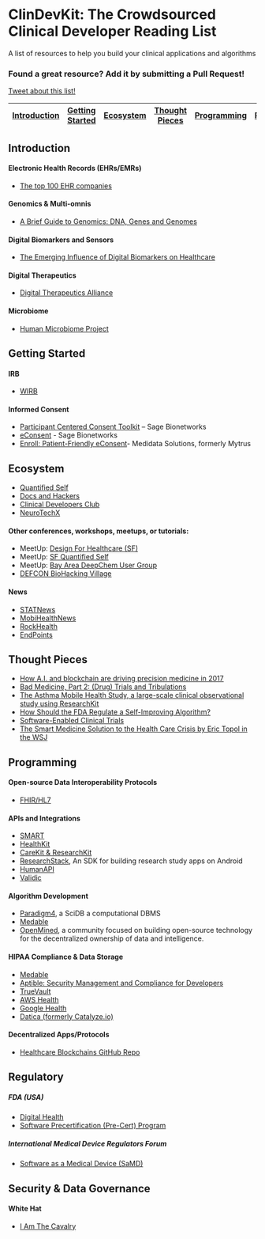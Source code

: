 # ClinDevKit: The Crowdsourced Clinical Developer Reading List
A list of resources to help you build your clinical applications and algorithms

### Found a great resource? Add it by submitting a Pull Request!

<a href="http://twitter.com/home?status=Check%20out%20this%20sweet%20Clinical%20Developer%20Kit:%20https://github.com/ElektraLabs/clinical-developer-kit">Tweet about this list!</a>

| [Introduction](#introduction) | [Getting Started](#getting-started) | [Ecosystem](#ecosystem) | [Thought Pieces](#thought-pieces) | [Programming](#programming)| [Regulatory](#regulatory) | [Security](#security) 
| ------------- | ------------- | ------------- | ------------- | ------------- | ------------- | ------------- |

## Introduction

#### Electronic Health Records (EHRs/EMRs)
- [The top 100 EHR companies](http://medicaleconomics.modernmedicine.com/medical-economics/content/tags/top100ehrs/top-100-ehr-companies-part-1-4)

#### Genomics & Multi-omnis
- [A Brief Guide to Genomics: DNA, Genes and Genomes](https://www.genome.gov/18016863/a-brief-guide-to-genomics/)

#### Digital Biomarkers and Sensors
- [The Emerging Influence of Digital Biomarkers on Healthcare](https://rockhealth.com/reports/the-emerging-influence-of-digital-biomarkers-on-healthcare/)

#### Digital Therapeutics
- [Digital Therapeutics Alliance](https://www.dtxalliance.org/)

#### Microbiome
- [Human Microbiome Project](https://commonfund.nih.gov/hmp)

## Getting Started

#### IRB
- [WIRB](https://www.wirb.com/Pages/default.aspx)

#### Informed Consent
- [Participant Centered Consent Toolkit](sagebase.org/governance/participant-centered-consent-toolkit/) – Sage Bionetworks
- [eConsent](sagebase.org/governance/econsent/) - Sage Bionetworks
- [Enroll: Patient-Friendly eConsent](https://www.mdsol.com/en/products/medidata-enroll)- Medidata Solutions, formerly Mytrus

## Ecosystem
- [Quantified Self](http://quantifiedself.com/)
- [Docs and Hackers](https://www.facebook.com/groups/1905224313135407/)
- [Clinical Developers Club](https://www.facebook.com/groups/257859457974818/)
- [NeuroTechX](neurotechx.org)

#### Other conferences, workshops, meetups, or tutorials:
- MeetUp: [Design For Healthcare (SF)](https://www.meetup.com/design-for-healthcare-sf/)
- MeetUp: [SF Quantified Self](https://www.meetup.com/San-Francisco-Quantified-Self/)
- MeetUp: [Bay Area DeepChem User Group](https://www.meetup.com/Bay-Area-DeepChem-User-Group/)
- [DEFCON BioHacking Village](defconbiohackingvillage.org)


#### News
- [STATNews](https://www.statnews.com/)
- [MobiHealthNews](http://www.mobihealthnews.com/)
- [RockHealth](https://rockhealth.com/reports/the-emerging-influence-of-digital-biomarkers-on-healthcare/)
- [EndPoints](https://endpts.com/)

## Thought Pieces
- [How A.I. and blockchain are driving precision medicine in 2017](http://www.cio.com/article/3157477/healthcare/how-ai-and-blockchain-are-driving-precision-medicine-in-2017.html)
- [Bad Medicine, Part 2: (Drug) Trials and Tribulations](http://freakonomics.com/podcast/bad-medicine-part-2-drug-trials-and-tribulations/)
- [The Asthma Mobile Health Study, a large-scale clinical observational study using ResearchKit](http://www.nature.com/nbt/journal/vaop/ncurrent/full/nbt.3826.html)
- [How Should the FDA Regulate a Self-Improving Algorithm?](https://www.theatlantic.com/technology/archive/2017/10/algorithms-future-of-health-care/543825/)
- [Software-Enabled Clinical Trials](https://blog.andreacoravos.com/software-enabled-clinical-trials-8da53f4cd271)
- [The Smart Medicine Solution to the Health Care Crisis by Eric Topol in the WSJ](https://www.wsj.com/articles/the-smart-medicine-solution-to-the-health-care-crisis-1499443449)

## Programming

#### Open-source Data Interoperability Protocols
- [FHIR/HL7](https://www.hl7.org/fhir/)

#### APIs and Integrations
- [SMART](https://smarthealthit.org/)
- [HealthKit](https://developer.apple.com/healthkit/)
- [CareKit & ResearchKit](https://www.apple.com/researchkit/)
- [ResearchStack](http://researchstack.org/), An SDK for building research study apps on Android
- [HumanAPI](https://www.humanapi.co/)
- [Validic](http://validic.com/)

#### Algorithm Development
- [Paradigm4](http://www.paradigm4.com/), a SciDB a computational DBMS
- [Medable](https://www.medable.com/)
- [OpenMined](https://openmined.org/), a community focused on building open-source technology for the decentralized ownership of data and intelligence.

#### HIPAA Compliance & Data Storage
- [Medable](https://www.medable.com/)
- [Aptible: Security Management and Compliance for Developers](https://www.aptible.com/)
- [TrueVault](https://www.truevault.com/)
- [AWS Health](https://aws.amazon.com/health/)
- [Google Health](https://www.google.com/intl/en_us/health/about/)
- [Datica (formerly Catalyze.io)](https://datica.com/)

#### Decentralized Apps/Protocols
- [Healthcare Blockchains GitHub Repo](https://github.com/acoravos/healthcare-blockchains)

## Regulatory

##### FDA (USA)
- [Digital Health](https://www.fda.gov/medicaldevices/digitalhealth/)
- [Software Precertification (Pre-Cert) Program](https://www.fda.gov/MedicalDevices/DigitalHealth/DigitalHealthPreCertProgram/Default.htm)

##### International Medical Device Regulators Forum
- [Software as a Medical Device (SaMD)](http://www.imdrf.org/docs/imdrf/final/technical/imdrf-tech-170921-samd-n41-clinical-evaluation_1.pdf)

## Security & Data Governance

#### White Hat
- [I Am The Cavalry](https://www.iamthecavalry.org/)

